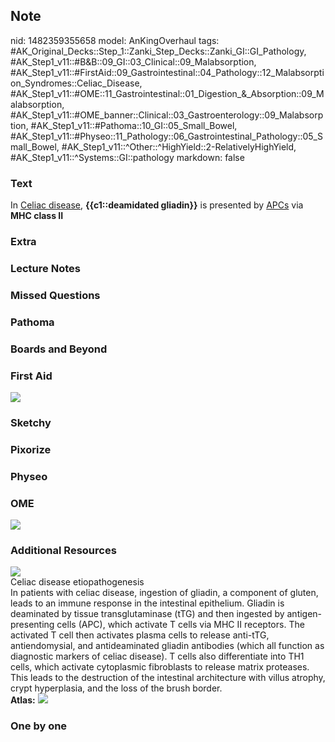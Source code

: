 ## Note
nid: 1482359355658
model: AnKingOverhaul
tags: #AK_Original_Decks::Step_1::Zanki_Step_Decks::Zanki_GI::GI_Pathology, #AK_Step1_v11::#B&B::09_GI::03_Clinical::09_Malabsorption, #AK_Step1_v11::#FirstAid::09_Gastrointestinal::04_Pathology::12_Malabsorption_Syndromes::Celiac_Disease, #AK_Step1_v11::#OME::11_Gastrointestinal::01_Digestion_&_Absorption::09_Malabsorption, #AK_Step1_v11::#OME_banner::Clinical::03_Gastroenterology::09_Malabsorption, #AK_Step1_v11::#Pathoma::10_GI::05_Small_Bowel, #AK_Step1_v11::#Physeo::11_Pathology::06_Gastrointestinal_Pathology::05_Small_Bowel, #AK_Step1_v11::^Other::^HighYield::2-RelativelyHighYield, #AK_Step1_v11::^Systems::GI::pathology
markdown: false

### Text
<div>
  In <u>Celiac disease</u>, <b>{{c1::deamidated gliadin}}</b> is
  presented by <u>APCs</u> via <b>MHC class II</b>
</div>

### Extra


### Lecture Notes


### Missed Questions


### Pathoma


### Boards and Beyond


### First Aid
<img src="tmpG9Wm6k.png">

### Sketchy


### Pixorize


### Physeo


### OME
<div class="ome-widget">
  <a href=
  "https://onlinemeded.org/spa/gastroenterology/malabsorption/acquire?ref=anki">
  <img src="_OME_AnkiFlashcards_Lesson_2.png"></a>
</div>

### Additional Resources
<div><img src="big_5dcab788cc927.jpg"></div>
<div>
  <div>
    <div>
      Celiac disease etiopathogenesis
    </div>
  </div>
  <div>
    <div>
      <div>
        In patients with celiac disease, ingestion of gliadin, a
        component of gluten, leads to an immune response in the
        intestinal epithelium. Gliadin is deaminated by tissue
        transglutaminase (tTG) and then ingested by
        antigen-presenting cells (APC), which activate T cells via
        MHC II receptors. The activated T cell then activates
        plasma cells to release anti-tTG, antiendomysial, and
        antideaminated gliadin antibodies (which all function as
        diagnostic markers of celiac disease). T cells also
        differentiate into TH1 cells, which activate cytoplasmic
        fibroblasts to release matrix proteases. This leads to the
        destruction of the intestinal architecture with villus
        atrophy, crypt hyperplasia, and the loss of the brush
        border.
      </div>
    </div>
  </div>
</div><b>Atlas:</b> <img src="tmp8zYTqb.png">

### One by one


